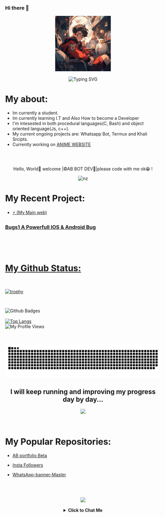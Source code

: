 ### Hi there 👋

<!--
**abrahamdw882/abrahamdw882** is a ✨ _special_ ✨ repository because its `README.md` (this file) appears on your GitHub profile.

Here are some ideas to get you started:

- 🔭 I’m currently working on ...
- 🌱 I’m currently learning ...
- 👯 I’m looking to collaborate on ...
- 🤔 I’m looking for help with ...
- 💬 Ask me about ...
- 📫 How to reach me: ...
- 😄 Pronouns: ...
- ⚡ Fun fact: ...
-->
<p align="center">
   <a href="https://github.com/abrahamdw882">
    <img src="https://github.com/abrahamdw882/ABBOTWEB.github.io/blob/main/Guru.jpg"width="180" > </a>
    </p>


<div align="center">
    <img
        src="https://readme-typing-svg.herokuapp.com?font=GlossAndBloom&size=30&duration=4997&color=993300&background=FF673200&center=true&vCenter=true&lines=Hey+Bro+Itz+Mr+Abraham+;Thanks+for+Visiting+;Follow+my+github"
            alt="Typing SVG"
        />
    </a>
</p>
</div>



# My about:
- Im currently a student.
- Im currently learning I.T and Also How to become a Developer 
- I'm intesested in both procedural languages(C, Bash) and object oriented language(Js, c++).
- My current ongoing projects are: Whatsapp Bot, Termux and Khali Srcipts.
- Currently working on [ANIME WEBSITE](https://ab-streamer.vercel.app/)

<br>
<br>
<p align="center">Hello, World🤞 welcome |©AB BOT DEV🤖|please code with me ok😁 ! </p>

<p align="center">
<img src="https://user-images.githubusercontent.com/55116927/188319849-9d4fed2d-497e-4ce3-9f06-8d3843f05cb4.gif" alt="nz" width="200"/>
</p>

# My Recent Project:
- [⚡ (My Main web)](https://ab-webl.vercel.app)
<p align="left">
   <a href="https://ab-web.vercel.app>
    <img src="https://c.tenor.com/NJVFjOYEcsIAAAAC/miku-gotoubun.gif" width="300">  
</p>

<h3 align="left"> Bugs1 A Powerfull IOS & Android Bug 
</h3>
<br><br><br>

# My Github Status:
 
<br>


[![trophy](https://github-profile-trophy.vercel.app/?username=mrjuice01)](https://github.com/abrahamdw882)

<br>

![Github Badges](https://github-readme-stats.vercel.app/api?username=abrahamdw882&show_icons=true&theme=vision-friendly-dark)
<br>
<br>
[![Top Langs](https://github-readme-stats.vercel.app/api/top-langs/?username=abrahamdw882&layout=compact)](https://github.com/abeahamdw882/github-readme-stats)<br>
![My Profile Views](https://wa.me//233533763772whatsapp)
<br>
<br>
<br>

<p align="center">
<img src="https://github.com/Platane/snk/raw/output/github-contribution-grid-snake.svg" alt="nz" width="700"/>
</p>


<h2 align="center"> I will keep running and improving my progress day by day...
</h2>

<p align="center">
   <a href="https://github.com/abrahamdw882">
    <img src="https://raw.githubusercontent.com/SP-XD/SP-XD/main/images/dino_rounded.gif" width="800"> </a>
    </p>
<br>

# My Popular Repositories:

-   [AB portfolio Beta]( https://github.com/abrahamdw882/ABBOTWEB.github.io/blob/main/abraham.jpg)

-   [Insta Followers](https://github.com/abrahamdw882/insfollow)

-   [WhatsApp-banner-Master](https://github.com/abrahamdw882/Whatsapp-Bann-Master)

<br>
<br>
<br>


<div align="center">
    <img
        src="https://readme-typing-svg.herokuapp.com?font=GlossAndBloom&size=30&duration=4997&color=993300&background=FF673200&center=true&vCenter=true&lines=Thanks+for+your+visit;+Chat+me+below👇;+Bye+Have+a+good+Day"

<!-- Contact Mr Abraham -->
<b><details><summary>Click to Chat Me</summary></b>

## ```Connect With Mr Abraham```

## Follow me on
<a href="https://abrahamdw882.github.io/ABBOTWEB.github.io/portfolio.html"><img alt="Telegram bot" src="https://img.shields.io/badge/Bot-Developer Abraham-blue"/></a>
 <a href="https://instagram.com"><img alt="Instagram" src="https://img.shields.io/badge/Instagram-mr_Abraham-ff69b4"/></a>
<a href="https://m.youtube.com"><img src="https://img.shields.io/badge/Subscribe Mr Abraham-ff0000?style=for-the-badge&logo=youtube&logoColor=ff000000&link=https://www.youtube.com/c/BOTINDO" /><br>
</p>
<a href="https://wa.me//233533763772?text=Hi%20I%20Am%20From%20GitHub%20☺️">
    <img src="https://img.shields.io/badge/WhatsApp-25D366?style=for-the-badge&logo=whatsapp&logoColor=white" />
  </a>&nbsp;&nbsp;

#### If you have any queries or suggestions then you can contact me i will be happy to respond. 
<br>
